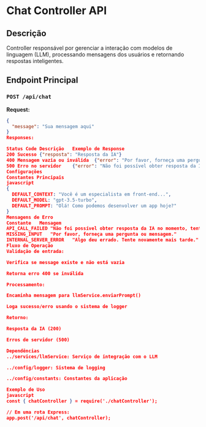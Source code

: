 # Chat Controller API

## Descrição
Controller responsável por gerenciar a interação com modelos de linguagem (LLM), processando mensagens dos usuários e retornando respostas inteligentes.

## Endpoint Principal

### `POST /api/chat`

**Request:**
```json
{
  "message": "Sua mensagem aqui"
}
Responses:

Status Code	Descrição	Exemplo de Response
200	Sucesso	{"resposta": "Resposta da IA"}
400	Mensagem vazia ou inválida	{"error": "Por favor, forneça uma pergunta ou mensagem."}
500	Erro no servidor	{"error": "Não foi possível obter resposta da IA no momento, tente mais tarde."}
Configurações
Constantes Principais
javascript
{
  DEFAULT_CONTEXT: "Você é um especialista em front-end...",
  DEFAULT_MODEL: "gpt-3.5-turbo",
  DEFAULT_PROMPT: "Olá! Como podemos desenvolver um app hoje?"
}
Mensagens de Erro
Constante	Mensagem
API_CALL_FAILED	"Não foi possível obter resposta da IA no momento, tente mais tarde."
MISSING_INPUT	"Por favor, forneça uma pergunta ou mensagem."
INTERNAL_SERVER_ERROR	"Algo deu errado. Tente novamente mais tarde."
Fluxo de Operação
Validação de entrada:

Verifica se message existe e não está vazia

Retorna erro 400 se inválida

Processamento:

Encaminha mensagem para llmService.enviarPrompt()

Loga sucesso/erro usando o sistema de logger

Retorno:

Resposta da IA (200)

Erros de servidor (500)

Dependências
../services/llmService: Serviço de integração com o LLM

../config/logger: Sistema de logging

../config/constants: Constantes da aplicação

Exemplo de Uso
javascript
const { chatController } = require('./chatController');

// Em uma rota Express:
app.post('/api/chat', chatController);
